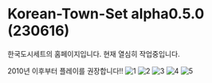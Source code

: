 # Korean-Town-Set alpha0.5.0 (230616)

한국도시세트의 홈페이지입니다. 현재 열심히 작업중입니다. 

2010년 이후부터 플레이를 권장합니다!!
![1](https://github.com/SerpensNebula/Korean-Town-Set/assets/75788864/28b46bcf-6a2c-45b4-a1d3-2f510b996d1c)
![2](https://github.com/SerpensNebula/Korean-Town-Set/assets/75788864/847a23e4-293e-4a48-afb5-233491b38d00)
![3](https://github.com/SerpensNebula/Korean-Town-Set/assets/75788864/2b4df94e-1159-409f-980b-b72d32a14c7d)
![4](https://github.com/SerpensNebula/Korean-Town-Set/assets/75788864/91f52abc-b8bf-46f7-8f8c-c849bf9f1356)
![5](https://github.com/SerpensNebula/Korean-Town-Set/assets/75788864/584bb2bf-f1ab-4f13-a8cf-64943705b00f)
